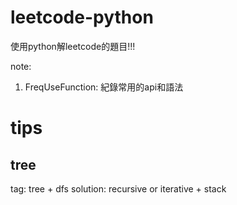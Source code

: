 # leetcode-python

使用python解leetcode的題目!!!

note:
1. FreqUseFunction: 紀錄常用的api和語法

# tips

## tree
tag: tree + dfs
solution: recursive or iterative + stack

